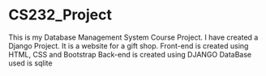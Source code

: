 # CS232_Project
This is my Database Management System Course Project.
I have created a Django Project. It is a website for a gift shop.
Front-end is created using HTML, CSS and Bootstrap
Back-end is created using DJANGO
DataBase used is sqlite
